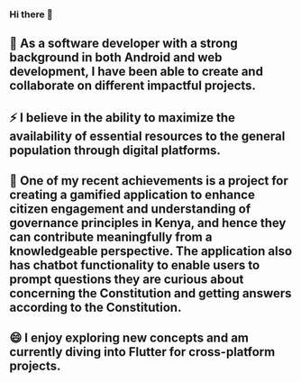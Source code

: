 ### Hi there 👋

<!--
**HenrietteDaughtyOloo/HenrietteDaughtyOloo** is a ✨ _special_ ✨ repository because its `README.md` (this file) appears on your GitHub profile.

Here are some ideas to get you started: -->

## 🌱 As a software developer with a strong background in both Android and web development, I have been able to create and collaborate on different impactful projects. 
## ⚡ I believe in the ability to maximize the availability of essential resources to the general population through digital platforms.
## 🔭 One of my recent achievements is a project for creating a gamified application to enhance citizen engagement and understanding of governance principles in Kenya, and hence they can contribute meaningfully from a knowledgeable perspective. The application also has chatbot functionality to enable users to prompt questions they are curious about concerning the Constitution and getting answers according to the Constitution. 

## 😄 I enjoy exploring new concepts and am currently diving into Flutter for cross-platform projects.


